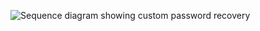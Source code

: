 <div class="common-image-format">

![Sequence diagram showing custom password recovery](/img/advanced-use-cases/dotnet-custom-pwd-recovery-custom-siw-summary.png)

</div>
